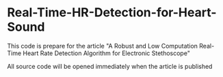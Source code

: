 # Real-Time-HR-Detection-for-Heart-Sound
This code is prepare for the article "A Robust and Low Computation Real-Time Heart Rate Detection Algorithm for Electronic Stethoscope"

All source code will be opened immediately when the article is published
